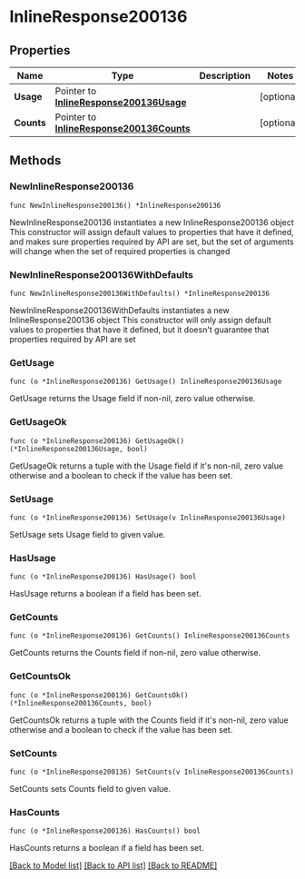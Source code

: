 # InlineResponse200136

## Properties

Name | Type | Description | Notes
------------ | ------------- | ------------- | -------------
**Usage** | Pointer to [**InlineResponse200136Usage**](InlineResponse200136Usage.md) |  | [optional] 
**Counts** | Pointer to [**InlineResponse200136Counts**](InlineResponse200136Counts.md) |  | [optional] 

## Methods

### NewInlineResponse200136

`func NewInlineResponse200136() *InlineResponse200136`

NewInlineResponse200136 instantiates a new InlineResponse200136 object
This constructor will assign default values to properties that have it defined,
and makes sure properties required by API are set, but the set of arguments
will change when the set of required properties is changed

### NewInlineResponse200136WithDefaults

`func NewInlineResponse200136WithDefaults() *InlineResponse200136`

NewInlineResponse200136WithDefaults instantiates a new InlineResponse200136 object
This constructor will only assign default values to properties that have it defined,
but it doesn't guarantee that properties required by API are set

### GetUsage

`func (o *InlineResponse200136) GetUsage() InlineResponse200136Usage`

GetUsage returns the Usage field if non-nil, zero value otherwise.

### GetUsageOk

`func (o *InlineResponse200136) GetUsageOk() (*InlineResponse200136Usage, bool)`

GetUsageOk returns a tuple with the Usage field if it's non-nil, zero value otherwise
and a boolean to check if the value has been set.

### SetUsage

`func (o *InlineResponse200136) SetUsage(v InlineResponse200136Usage)`

SetUsage sets Usage field to given value.

### HasUsage

`func (o *InlineResponse200136) HasUsage() bool`

HasUsage returns a boolean if a field has been set.

### GetCounts

`func (o *InlineResponse200136) GetCounts() InlineResponse200136Counts`

GetCounts returns the Counts field if non-nil, zero value otherwise.

### GetCountsOk

`func (o *InlineResponse200136) GetCountsOk() (*InlineResponse200136Counts, bool)`

GetCountsOk returns a tuple with the Counts field if it's non-nil, zero value otherwise
and a boolean to check if the value has been set.

### SetCounts

`func (o *InlineResponse200136) SetCounts(v InlineResponse200136Counts)`

SetCounts sets Counts field to given value.

### HasCounts

`func (o *InlineResponse200136) HasCounts() bool`

HasCounts returns a boolean if a field has been set.


[[Back to Model list]](../README.md#documentation-for-models) [[Back to API list]](../README.md#documentation-for-api-endpoints) [[Back to README]](../README.md)


